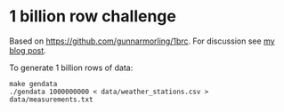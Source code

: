 # 1 billion row challenge

Based on https://github.com/gunnarmorling/1brc. For discussion see [my blog post](https://blog.jacobvosmaer.nl/0020-1-billion-row-challenge/).

To generate 1 billion rows of data:

```
make gendata
./gendata 1000000000 < data/weather_stations.csv > data/measurements.txt
```
